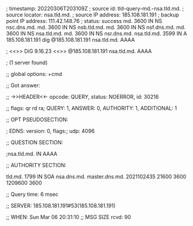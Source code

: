 ; timestamp: 20220306T203109Z
; source id: tld-query-md.-nsa.tld.md.
; source locator: nsa.tld.md.
; source IP address: 185.108.181.191
; backup point IP address: 111.42.148.76
; status: success
md.			3600	IN	NS	nsc.dns.md.md.			3600	IN	NS	nsb.tld.md.md.			3600	IN	NS	nsf.dns.md.md.			3600	IN	NS	nsa.tld.md.md.			3600	IN	NS	nsr.dns.md.nsa.tld.md.		3599	IN	A	185.108.181.191dig @185.108.181.191 nsa.tld.md. AAAA

; <<>> DiG 9.16.23 <<>> @185.108.181.191 nsa.tld.md. AAAA
; (1 server found)
;; global options: +cmd
;; Got answer:
;; ->>HEADER<<- opcode: QUERY, status: NOERROR, id: 30216
;; flags: qr rd ra; QUERY: 1, ANSWER: 0, AUTHORITY: 1, ADDITIONAL: 1

;; OPT PSEUDOSECTION:
; EDNS: version: 0, flags:; udp: 4096
;; QUESTION SECTION:
;nsa.tld.md.			IN	AAAA

;; AUTHORITY SECTION:
tld.md.			1799	IN	SOA	nsa.dns.md. master.dns.md. 2021102435 21600 3600 1209600 3600

;; Query time: 6 msec
;; SERVER: 185.108.181.191#53(185.108.181.191)
;; WHEN: Sun Mar 06 20:31:10 ;; MSG SIZE  rcvd: 90

